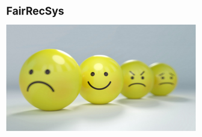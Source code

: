 # FairRecSys

<img src="./images/banner.jpeg" alt="Markdown Monster icon" style="float: left; margin-right: 10px;" />
